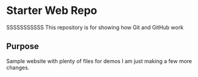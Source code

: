 # Starter Web Repo
SSSSSSSSSSS
This repository is for showing how Git and GitHub work

## Purpose

Sample website with plenty of files for demos
I am just making a few more changes.